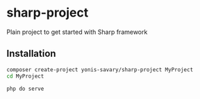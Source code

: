 # sharp-project

Plain project to get started with Sharp framework

## Installation

```bash
composer create-project yonis-savary/sharp-project MyProject
cd MyProject

php do serve
```